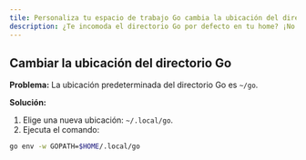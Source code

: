 ```yaml
---
tile: Personaliza tu espacio de trabajo Go cambia la ubicación del directorio
description: ¿Te incomoda el directorio Go por defecto en tu home? ¡No te preocupes! Aprende a personalizar su ubicación en pocos pasos. Optimiza tu flujo de trabajo y disfruta de una experiencia Go más organizada.
---
```


## Cambiar la ubicación del directorio Go

**Problema:** La ubicación predeterminada del directorio Go es `~/go`.

**Solución:**

1. Elige una nueva ubicación: `~/.local/go`.
2. Ejecuta el comando:

```bash
go env -w GOPATH=$HOME/.local/go